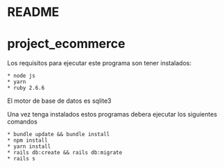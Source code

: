 # README
# project_ecommerce

Los requisitos para ejecutar este programa son tener instalados:
```
* node js
* yarn
* ruby 2.6.6
```
El motor de base de datos es sqlite3

Una vez tenga instalados estos programas debera ejecutar los siguientes comandos
```
* bundle update && bundle install
* npm install
* yarn install
* rails db:create && rails db:migrate
* rails s
```

